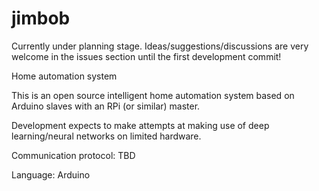 # jimbob
Currently under planning stage. Ideas/suggestions/discussions are very welcome in the issues section until the first development commit!

Home automation system

This is an open source intelligent home automation system based on Arduino slaves with an RPi (or similar) master.

Development expects to make attempts at making use of deep learning/neural networks on limited hardware.

Communication protocol: TBD

Language: Arduino
